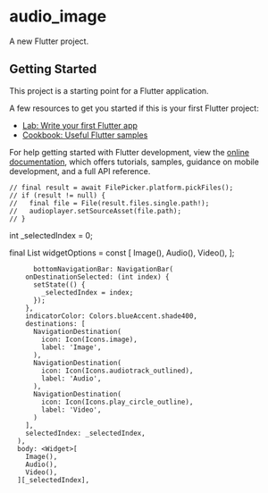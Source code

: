 # audio_image

A new Flutter project.

## Getting Started

This project is a starting point for a Flutter application.

A few resources to get you started if this is your first Flutter project:

- [Lab: Write your first Flutter app](https://docs.flutter.dev/get-started/codelab)
- [Cookbook: Useful Flutter samples](https://docs.flutter.dev/cookbook)

For help getting started with Flutter development, view the
[online documentation](https://docs.flutter.dev/), which offers tutorials,
samples, guidance on mobile development, and a full API reference.


    // final result = await FilePicker.platform.pickFiles();
    // if (result != null) {
    //   final file = File(result.files.single.path!);
    //   audioplayer.setSourceAsset(file.path);
    // }







  int _selectedIndex = 0;

  final List<Widget> widgetOptions = const [
    Image(),
    Audio(),
    Video(),
  ];



          bottomNavigationBar: NavigationBar(
        onDestinationSelected: (int index) {
          setState(() {
            _selectedIndex = index;
          });
        },
        indicatorColor: Colors.blueAccent.shade400,
        destinations: [
          NavigationDestination(
            icon: Icon(Icons.image),
            label: 'Image',
          ),
          NavigationDestination(
            icon: Icon(Icons.audiotrack_outlined),
            label: 'Audio',
          ),
          NavigationDestination(
            icon: Icon(Icons.play_circle_outline),
            label: 'Video',
          )
        ],
        selectedIndex: _selectedIndex,
      ),
      body: <Widget>[
        Image(),
        Audio(),
        Video(),
      ][_selectedIndex],